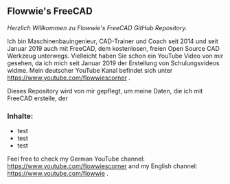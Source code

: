 ## Flowwie's FreeCAD
_Herzlich Willkommen zu Flowwie's FreeCAD GitHub Repository._

Ich bin Maschinenbauingenieur, CAD-Trainer und Coach seit 2014 und seit Januar 2019 auch mit FreeCAD, dem kostenlosen, freien Open Source CAD Werkzeug unterwegs. Vielleicht haben Sie schon ein YouTube Video von mir gesehen, da ich mich seit Januar 2019 der Erstellung von Schulungsvideos widme. Mein deutscher YouTube Kanal befindet sich unter https://www.youtube.com/flowwiescorner .

Dieses Repository wird von mir gepflegt, um meine Daten, die ich mit FreeCAD erstelle, der

### Inhalte:
- test
- test
- test

Feel free to check my German YouTube channel:
https://www.youtube.com/flowwiescorner
and my English channel:
https://www.youtube.com/flowwie
.

